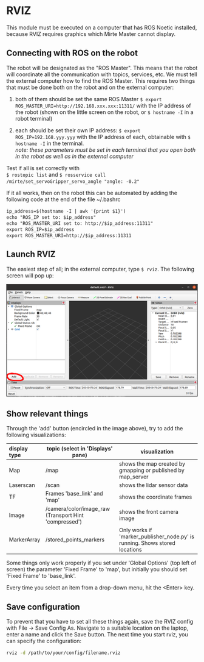 # RVIZ

This module must be executed on a computer that has ROS Noetic installed, because RVIZ requires graphics which Mirte Master cannot display.

## Connecting with ROS on the robot
The robot will be designated as the "ROS Master". This means that the robot will coordinate all the communication with topics, services, etc. We must tell the external computer how to find the ROS Master. This requires two things that must be done both on the robot and on the external computer:  

1. both of them should be set the same ROS Master
`$ export ROS_MASTER_URI=http://192.168.xxx.xxx:11311/` with the IP address of the robot (shown on the little screen on the robot, or `$ hostname -I` in a robot terminal)  

2. each should be set their own IP address:
`$ export ROS_IP=192.168.yyy.yyy` with the IP address of each, obtainable with `$ hostname -I` in the terminal.  
*note: these parameters must be set in each terminal that you open both in the robot as well as in the external computer*

Test if all is set correctly with  
`$ rostopic list`  and
`$ rosservice call /mirte/set_servoGripper_servo_angle "angle: -0.2"` 

If it all works, then on the robot this can be automated by adding the following code at the end of the file ~/.bashrc

```
ip_address=$(hostname -I | awk '{print $1}')
echo "ROS_IP set to: $ip_address"
echo "ROS_MASTER_URI set to: http://$ip_address:11311"
export ROS_IP=$ip_address
export ROS_MASTER_URI=http://$ip_address:11311
```

## Launch RVIZ
The easiest step of all; in the external computer, type `$ rviz`. The following screen will pop up:

![Empty RVIZ screen](./empty_rviz.png)  

## Show relevant things
Through the 'add' button (encircled in the image above), try to add the following visualizations:

| display type | topic (select in 'Displays' pane) | visualization |
|:-------------|-----------------------------------|---------------|
| Map | /map | shows the map created by gmapping or published by map_server |
| Laserscan | /scan | shows the lidar sensor data |
| TF | Frames 'base_link' and 'map' | shows the coordinate frames |
| Image | /camera/color/image_raw (Transport Hint 'compressed') | shows the front camera image |
| MarkerArray | /stored_points_markers | Only works if 'marker_publisher_node.py' is running. Shows stored locations

Some things only work properly if you set under 'Global Options' (top left of screen) the parameter 'Fixed Frame' to 'map', but initially you should set 'Fixed Frame' to 'base_link'.

Every time you select an item from a drop-down menu, hit the \<Enter\> key.

## Save configuration
To prevent that you have to set all these things again, save the RVIZ config with File -> Save Config As. Navigate to a suitable location on the laptop, enter a name and click the Save button. The next time you start rviz, you can specify the configuration:

```bash
rviz -d /path/to/your/config/filename.rviz
```

